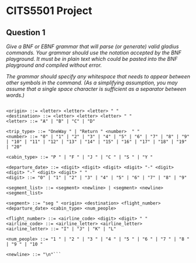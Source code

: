 # CITS5501 Project 

## Question 1

*Give a BNF or EBNF grammar that will parse (or generate) valid gladius commands. Your grammar should use the notation accepted by the BNF playground. It must be in plain text which could be pasted into the BNF playground and compiled without error.*

*The grammar should specify any whitespace that needs to appear between other symbols in the command. (As a simplifying assumption, you may assume that a single space character is sufficient as a separator between words.)*

```<command> ::= "shop flight fares " <origin> <destination> <trip_type> <cabin_type> <departure_date> | "air book req" <newline> <segment_list> "EOC"

<origin> ::= <letter> <letter> <letter> " "
<destination> ::= <letter> <letter> <letter> " "
<letter> ::= "A" | "B" | "C" | "D"

<trip_type> ::= "OneWay " | "Return " <number>  " "
<number> ::= "0" | "1" | "2" | "3" | "4" | "5" | "6" | "7" | "8" | "9" | "10" | "11" | "12" | "13" | "14" | "15" | "16" | "17" | "18" | "19" | "20"

<cabin_type> ::= "P " | "F " | "J " | "C " | "S " | "Y "

<departure_date> ::= <digit> <digit> <digit> <digit> "-" <digit> <digit> "-" <digit> <digit> " "
<digit> ::= "0" | "1" | "2" | "3" | "4" | "5" | "6" | "7" | "8" | "9" 

<segment_list> ::= <segment> <newline> | <segment> <newline> <segment_list>

<segment> ::= "seg " <origin> <destination> <flight_number> <departure_date> <cabin_type> <num_people>

<flight_number> ::= <airline_code> <digit> <digit> " "
<airline_code> ::= <airline_letter> <airline_letter>
<airline_letter> ::= "I" | "J" | "K" | "L"

<num_people> ::= "1 " | "2 " | "3 " | "4 " | "5 " | "6 " | "7 " | "8 " | "9 " | "10 "

<newline> ::= "\n"```
